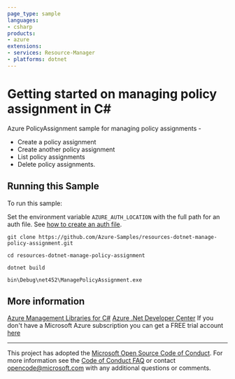 ```yaml
---
page_type: sample
languages:
- csharp
products:
- azure
extensions:
- services: Resource-Manager
- platforms: dotnet
---
```


# Getting started on managing policy assignment in C# #

 Azure PolicyAssignment sample for managing policy assignments -
 - Create a policy assignment
 - Create another policy assignment
 - List policy assignments
 - Delete policy assignments.


## Running this Sample ##

To run this sample:

Set the environment variable `AZURE_AUTH_LOCATION` with the full path for an auth file. See [how to create an auth file](https://github.com/Azure/azure-libraries-for-net/blob/master/AUTH.md).

    git clone https://github.com/Azure-Samples/resources-dotnet-manage-policy-assignment.git

    cd resources-dotnet-manage-policy-assignment

    dotnet build

    bin\Debug\net452\ManagePolicyAssignment.exe

## More information ##

[Azure Management Libraries for C#](https://github.com/Azure/azure-sdk-for-net/tree/Fluent)
[Azure .Net Developer Center](https://azure.microsoft.com/en-us/develop/net/)
If you don't have a Microsoft Azure subscription you can get a FREE trial account [here](http://go.microsoft.com/fwlink/?LinkId=330212)

---

This project has adopted the [Microsoft Open Source Code of Conduct](https://opensource.microsoft.com/codeofconduct/). For more information see the [Code of Conduct FAQ](https://opensource.microsoft.com/codeofconduct/faq/) or contact [opencode@microsoft.com](mailto:opencode@microsoft.com) with any additional questions or comments.